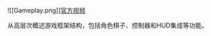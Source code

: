 ![[Gameplay.png]][官方视频](https://dev.epicgames.com/community/learning/tutorials/l21z/unreal-engine-begin-play-gameplay?source=0w)

从高层次概述游戏框架结构，包括角色棋子、控制器和HUD集成等功能。